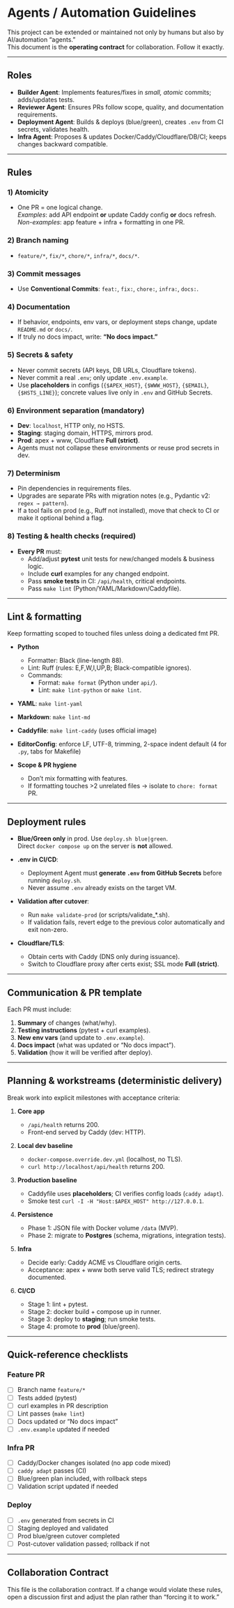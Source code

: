 # Agents / Automation Guidelines

This project can be extended or maintained not only by humans but also by AI/automation “agents.”  
This document is the **operating contract** for collaboration. Follow it exactly.

---

## Roles

- **Builder Agent**: Implements features/fixes in _small, atomic_ commits; adds/updates tests.
- **Reviewer Agent**: Ensures PRs follow scope, quality, and documentation requirements.
- **Deployment Agent**: Builds & deploys (blue/green), creates `.env` from CI secrets, validates health.
- **Infra Agent**: Proposes & updates Docker/Caddy/Cloudflare/DB/CI; keeps changes backward compatible.

---

## Rules

### 1) Atomicity

- One PR = one logical change.  
  _Examples_: add API endpoint **or** update Caddy config **or** docs refresh.  
  _Non-examples_: app feature + infra + formatting in one PR.

### 2) Branch naming

- `feature/*`, `fix/*`, `chore/*`, `infra/*`, `docs/*`.

### 3) Commit messages

- Use **Conventional Commits**: `feat:`, `fix:`, `chore:`, `infra:`, `docs:`.

### 4) Documentation

- If behavior, endpoints, env vars, or deployment steps change, update `README.md` or `docs/`.  
- If truly no docs impact, write: **“No docs impact.”**

### 5) Secrets & safety

- Never commit secrets (API keys, DB URLs, Cloudflare tokens).  
- Never commit a real `.env`; only update `.env.example`.  
- Use **placeholders** in configs (`{$APEX_HOST}`, `{$WWW_HOST}`, `{$EMAIL}`, `{$HSTS_LINE}`); concrete values live only in `.env` and GitHub Secrets.

### 6) Environment separation (mandatory)

- **Dev**: `localhost`, HTTP only, no HSTS.  
- **Staging**: staging domain, HTTPS, mirrors prod.  
- **Prod**: apex + www, Cloudflare **Full (strict)**.  
- Agents must not collapse these environments or reuse prod secrets in dev.

### 7) Determinism

- Pin dependencies in requirements files.  
- Upgrades are separate PRs with migration notes (e.g., Pydantic v2: `regex → pattern`).  
- If a tool fails on prod (e.g., Ruff not installed), move that check to CI or make it optional behind a flag.

### 8) Testing & health checks (required)

- **Every PR** must:
  - Add/adjust **pytest** unit tests for new/changed models & business logic.
  - Include **curl** examples for any changed endpoint.  
  - Pass **smoke tests** in CI: `/api/health`, critical endpoints.
  - Pass `make lint` (Python/YAML/Markdown/Caddyfile).

---

## Lint & formatting

Keep formatting scoped to touched files unless doing a dedicated fmt PR.

- **Python**
  - Formatter: Black (line-length 88).
  - Lint: Ruff (rules: E,F,W,I,UP,B; Black-compatible ignores).
  - Commands:
    - Format: `make format` (Python under `api/`).
    - Lint: `make lint-python` or `make lint`.

- **YAML**: `make lint-yaml`

- **Markdown**: `make lint-md`

- **Caddyfile**: `make lint-caddy` (uses official image)

- **EditorConfig**: enforce LF, UTF-8, trimming, 2-space indent default (4 for `.py`, tabs for Makefile)

- **Scope & PR hygiene**
  - Don’t mix formatting with features.
  - If formatting touches >2 unrelated files → isolate to `chore: format` PR.

---

## Deployment rules

- **Blue/Green only** in prod. Use `deploy.sh blue|green`.  
  Direct `docker compose up` on the server is **not** allowed.

- **.env in CI/CD**:
  - Deployment Agent must **generate `.env` from GitHub Secrets** before running `deploy.sh`.  
  - Never assume `.env` already exists on the target VM.

- **Validation after cutover**:
  - Run `make validate-prod` (or scripts/validate_*.sh).  
  - If validation fails, revert edge to the previous color automatically and exit non-zero.

- **Cloudflare/TLS**:
  - Obtain certs with Caddy (DNS only during issuance).  
  - Switch to Cloudflare proxy after certs exist; SSL mode **Full (strict)**.

---

## Communication & PR template

Each PR must include:

1. **Summary** of changes (what/why).  
2. **Testing instructions** (pytest + curl examples).  
3. **New env vars** (and update to `.env.example`).  
4. **Docs impact** (what was updated or “No docs impact”).  
5. **Validation** (how it will be verified after deploy).

---

## Planning & workstreams (deterministic delivery)

Break work into explicit milestones with acceptance criteria:

1) **Core app**  
   - `/api/health` returns 200.  
   - Front-end served by Caddy (dev: HTTP).

2) **Local dev baseline**  
   - `docker-compose.override.dev.yml` (localhost, no TLS).  
   - `curl http://localhost/api/health` returns 200.

3) **Production baseline**  
   - Caddyfile uses **placeholders**; CI verifies config loads (`caddy adapt`).  
   - Smoke test `curl -I -H "Host:$APEX_HOST" http://127.0.0.1`.

4) **Persistence**  
   - Phase 1: JSON file with Docker volume `/data` (MVP).  
   - Phase 2: migrate to **Postgres** (schema, migrations, integration tests).

5) **Infra**  
   - Decide early: Caddy ACME vs Cloudflare origin certs.  
   - Acceptance: apex + www both serve valid TLS; redirect strategy documented.

6) **CI/CD**  
   - Stage 1: lint + pytest.  
   - Stage 2: docker build + compose up in runner.  
   - Stage 3: deploy to **staging**; run smoke tests.  
   - Stage 4: promote to **prod** (blue/green).

---

## Quick-reference checklists

### Feature PR

- [ ] Branch name `feature/*`  
- [ ] Tests added (pytest)  
- [ ] curl examples in PR description  
- [ ] Lint passes (`make lint`)  
- [ ] Docs updated or “No docs impact”  
- [ ] `.env.example` updated if needed

### Infra PR

- [ ] Caddy/Docker changes isolated (no app code mixed)  
- [ ] `caddy adapt` passes (CI)  
- [ ] Blue/green plan included, with rollback steps  
- [ ] Validation script updated if needed

### Deploy

- [ ] `.env` generated from secrets in CI  
- [ ] Staging deployed and validated  
- [ ] Prod blue/green cutover completed  
- [ ] Post-cutover validation passed; rollback if not

---

## Collaboration Contract

This file is the collaboration contract. If a change would violate these rules, open a discussion first and adjust the plan rather than “forcing it to work.”
